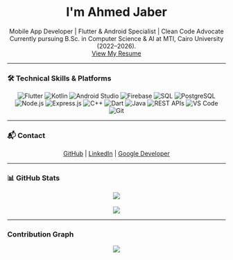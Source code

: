 <h1 align="center">I'm Ahmed Jaber</h1>

<p align="center">
Mobile App Developer | Flutter & Android Specialist | Clean Code Advocate<br>
Currently pursuing B.Sc. in Computer Science & AI at MTI, Cairo University (2022–2026).<br>
<a href="https://drive.google.com/file/d/1k--6o7V_AcEBTo4xrZSr0cNdqeC4kgx4/view?usp=sharing">View My Resume</a>
</p>

---

### 🛠️ Technical Skills & Platforms

<p align="center">
  <img src="https://img.icons8.com/color/48/flutter.png" alt="Flutter"/>
  <img src="https://img.icons8.com/color/48/kotlin.png" alt="Kotlin"/>
  <img src="https://img.icons8.com/color/48/android-studio--v3.png" alt="Android Studio"/>
  <img src="https://img.icons8.com/color/48/firebase.png" alt="Firebase"/>
  <img src="https://img.icons8.com/color/48/sql.png" alt="SQL"/>
  <img src="https://img.icons8.com/color/48/postgreesql.png" alt="PostgreSQL"/>
  <img src="https://img.icons8.com/color/48/nodejs.png" alt="Node.js"/>
  <img src="https://img.icons8.com/color/48/express.png" alt="Express.js"/>
  <img src="https://img.icons8.com/color/48/c-plus-plus-logo.png" alt="C++"/>
  <img src="https://img.icons8.com/color/48/dart.png" alt="Dart"/>
  <img src="https://img.icons8.com/color/48/java-coffee-cup-logo.png" alt="Java"/>
  <img src="https://img.icons8.com/color/48/json.png" alt="REST APIs"/>
  <img src="https://img.icons8.com/color/48/visual-studio-code-2019.png" alt="VS Code"/>
  <img src="https://img.icons8.com/color/48/git.png" alt="Git"/>
</p>

---

### 📬 Contact

<p align="center">
  <a href="https://github.com/AhmedJaberAhmed">GitHub</a> |
  <a href="https://www.linkedin.com/in/ahmed-jaber-ahmed-779360258">LinkedIn</a> |
  <a href="https://g.dev/Ahmed_Jaber">Google Developer</a>
</p>

---

### 📊 GitHub Stats

<p align="center">
  <img src="https://github-readme-stats.vercel.app/api?username=AhmedJaberAhmed&show_icons=true&theme=tokyonight&hide=issues"/>
  <br><br>
  <img src="https://github-readme-stats.vercel.app/api/top-langs/?username=AhmedJaberAhmed&layout=compact&theme=tokyonight"/>
</p>

---

### Contribution Graph

<p align="center">
  <img src="https://github-readme-activity-graph.vercel.app/graph?username=AhmedJaberAhmed&theme=react-dark" />
</p>
